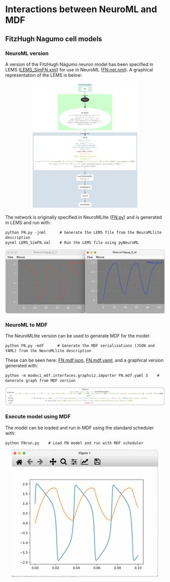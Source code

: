 # Interactions between NeuroML and MDF

## FitzHugh Nagumo cell models

### NeuroML version

A version of the FitzHugh Nagumo neuron model has been specified in LEMS ([LEMS_SimFN.xml](LEMS_SimFN.xml)) for use in NeuroML ([FN.net.nml](FN.net.nml)).
A graphical representation of the LEMS is below:

<p align="center"><img src="LEMS_SimFN.png" alt="LEMS_SimFN.png" height="400"></p>

The network is originally specified in NeuroMLlite ([FN.py](FN.py)) and is generated in LEMS and run with:
```
python FN.py -jnml      # Generate the LEMS file from the NeuroMLlite description
pynml LEMS_SimFN.xml    # Run the LEMS file using pyNeuroML
```

![LEMSFNrun.png](LEMSFNrun.png)


### NeuroML to MDF


The NeuroMLlite version can be used to generate MDF for the model:

```
python FN.py -mdf      # Generate the MDF serializations (JSON and YAML) from the NeuroMLlite description
```

These can be seen here: [FN.mdf.json](FN.mdf.json), [FN.mdf.yaml](FN.mdf.yaml), and a graphical version generated with:

```
python -m modeci_mdf.interfaces.graphviz.importer FN.mdf.yaml 3    #  Generate graph from MDF version
```

<p align="center"><img src="FN.gv.png" alt="FN.gv.png"></p>


### Execute model using MDF

The model can be loaded and run in MDF using the standard scheduler with:

```
python FNrun.py    # Load FN model and run with MDF scheduler
```

<p align="center"><img src="MDFFNrun.png" alt="MDFFNrun.png" height="400"></p>
